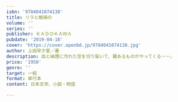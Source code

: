 ```yaml
---
isbn: '9784041074138'
title: リラと戦禍の
volume: ''
series: ''
publisher: ＫＡＤＯＫＡＷＡ
pubdate: '2019-04-18'
cover: 'https://cover.openbd.jp/9784041074138.jpg'
author: 上田早夕里／著
description: 血と硝煙に汚れた空を切り裂いて、翼あるものがやってくる－－。
price: '1950'
genre: ''
target: 一般
format: 単行本
content: 日本文学、小説・物語

---
```

